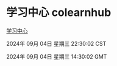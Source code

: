 # 学习中心 colearnhub
[学习中心](http://219.139.196.164:56308/colearnhub/)

2024年 09月 04日 星期三 22:30:02 CST

2024年 09月 04日 星期三 14:30:02 GMT
